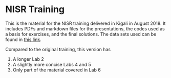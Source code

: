 # NISR Training

This is the material for the NISR training delivered in Kigali in August 2018. It includes PDFs and markdown files for the presentations, the codes used as a basis for exercises, and the final solutions. The data sets used can be found in [this link](https://www.dropbox.com/sh/9rjn9t50r4v74vb/AACoeSoIX0cgWtIfo15zO_bQa?dl=0).

Compared to the original training, this version has
1. A longer Lab 2
1. A slightly more concise Labs 4 and 5
1. Only part of the material covered in Lab 6

